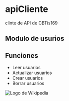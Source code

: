 # apiCliente
clinte de API de CBTis169

## Modulo de usurios

Funciones
--------------
* Leer usuarios
* Actualizar usuarios
* Crear usuarios
* Borrar usuarios

![Logo de Wikipedia](https://upload.wikimedia.org/wikipedia/en/8/80/Wikipedia-logo-v2.svg "Wikipedia logo")
